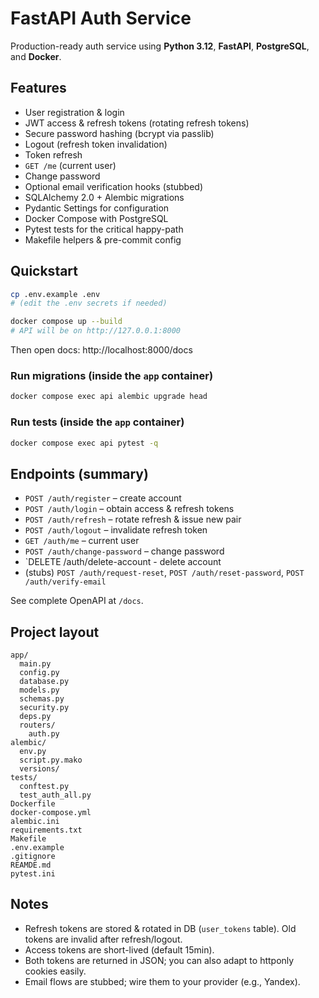 # FastAPI Auth Service

Production-ready auth service using **Python 3.12**, **FastAPI**, **PostgreSQL**, and **Docker**.

## Features
- User registration & login
- JWT access & refresh tokens (rotating refresh tokens)
- Secure password hashing (bcrypt via passlib)
- Logout (refresh token invalidation)
- Token refresh
- `GET /me` (current user)
- Change password
- Optional email verification hooks (stubbed)
- SQLAlchemy 2.0 + Alembic migrations
- Pydantic Settings for configuration
- Docker Compose with PostgreSQL
- Pytest tests for the critical happy-path
- Makefile helpers & pre-commit config

## Quickstart

```bash
cp .env.example .env
# (edit the .env secrets if needed)

docker compose up --build
# API will be on http://127.0.0.1:8000
```

Then open docs: http://localhost:8000/docs

### Run migrations (inside the `app` container)

```bash
docker compose exec api alembic upgrade head
```

### Run tests (inside the `app` container)
```bash
docker compose exec api pytest -q
```

## Endpoints (summary)
- `POST /auth/register` – create account
- `POST /auth/login` – obtain access & refresh tokens
- `POST /auth/refresh` – rotate refresh & issue new pair
- `POST /auth/logout` – invalidate refresh token
- `GET /auth/me` – current user
- `POST /auth/change-password` – change password
- `DELETE /auth/delete-account - delete account
- (stubs) `POST /auth/request-reset`, `POST /auth/reset-password`, `POST /auth/verify-email`

See complete OpenAPI at `/docs`.

## Project layout
```
app/
  main.py
  config.py
  database.py
  models.py
  schemas.py
  security.py
  deps.py
  routers/
    auth.py
alembic/
  env.py
  script.py.mako
  versions/
tests/
  conftest.py
  test_auth_all.py
Dockerfile
docker-compose.yml
alembic.ini
requirements.txt
Makefile
.env.example
.gitignore
REAMDE.md
pytest.ini
```

## Notes
- Refresh tokens are stored & rotated in DB (`user_tokens` table). Old tokens are invalid after refresh/logout.
- Access tokens are short-lived (default 15min).
- Both tokens are returned in JSON; you can also adapt to httponly cookies easily.
- Email flows are stubbed; wire them to your provider (e.g., Yandex).
```

